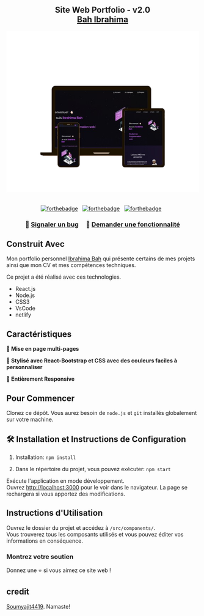 <h2 align="center">
  Site Web Portfolio - v2.0<br/>
  <a href="#" target="_blank">Bah Ibrahima</a>
</h2>
<div align="center">
  <img alt="Démo" src="./Images/readme-img1.png" />
</div>
<br/>

<center align="center">

[![forthebadge](https://forthebadge.com/images/badges/built-with-love.svg)](https://forthebadge.com) &nbsp;
[![forthebadge](https://forthebadge.com/images/badges/made-with-javascript.svg)](https://forthebadge.com) &nbsp;
[![forthebadge](https://forthebadge.com/images/badges/open-source.svg)](https://forthebadge.com) &nbsp;
</center>

<h3 align="center">
    🔹
    <a href="https://github.com/bahEzope224/portfolio/issues">Signaler un bug</a> &nbsp; &nbsp;
    🔹
    <a href="https://github.com/bahEzope224/portfolio/issues">Demander une fonctionnalité</a>
</h3>

## Construit Avec

Mon portfolio personnel <a href="https://ibrahima-bah.netlify.app/" target="_blank">Ibrahima Bah</a> qui présente certains de mes projets ainsi que mon CV et mes compétences techniques.<br/>

Ce projet a été réalisé avec ces technologies.

- React.js
- Node.js
- CSS3
- VsCode
- netlify

## Caractéristiques

**📖 Mise en page multi-pages**

**🎨 Stylisé avec React-Bootstrap et CSS avec des couleurs faciles à personnaliser**

**📱 Entièrement Responsive**

## Pour Commencer

Clonez ce dépôt. Vous aurez besoin de `node.js` et `git` installés globalement sur votre machine.

## 🛠 Installation et Instructions de Configuration

1. Installation: `npm install`

2. Dans le répertoire du projet, vous pouvez exécuter: `npm start`

Exécute l'application en mode développement.\
Ouvrez [http://localhost:3000](http://localhost:3000) pour le voir dans le navigateur.
La page se rechargera si vous apportez des modifications.

## Instructions d'Utilisation

Ouvrez le dossier du projet et accédez à `/src/components/`. <br/>
Vous trouverez tous les composants utilisés et vous pouvez éditer vos informations en conséquence.

### Montrez votre soutien

Donnez une ⭐ si vous aimez ce site web !

## credit
 [Soumyajit4419](https://github.com/soumyajit4419/Portfolio). Namaste!
